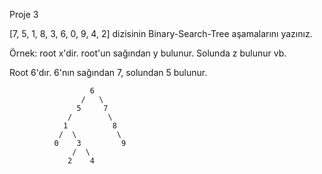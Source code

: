 Proje 3

[7, 5, 1, 8, 3, 6, 0, 9, 4, 2] dizisinin Binary-Search-Tree aşamalarını yazınız.

Örnek: root x'dir. root'un sağından y bulunur. Solunda z bulunur vb.

Root 6'dır. 6'nın sağından 7, solundan 5 bulunur.

                      6
                    /   \
                   5     7
                 /        \
                1          8           
               /  \         \
              0    3         9
                  /  \
                 2    4
